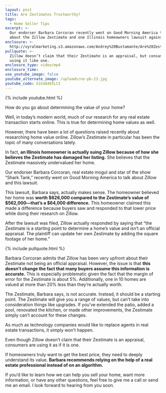 ```yaml
---
layout: post
title: Are Zestimates Trustworthy?
tags:
  - Home Seller Tips
excerpt: >-
  Our endorser Barbara Corcoran recently went on Good Morning America to talk
  about the Zillow Zestimate and one Illinois homeowners lawsuit against it.
enclosure: >-
  http://vyralmarketing.s3.amazonaws.com/Andrey%20Bustamante/Are%20Zestimates%20Trustworthy%253F.mp4
pullquote: >-
  Zillow doesn’t claim that their Zestimate is an appraisal, but consumers are
  using it like one.
enclosure_type: video/mp4
enclosure_time:
use_youtube_image: false
youtube_alternate_image: /uploads/no-pb-23.jpg
youtube_code: X1Va84E5LCI
---
```



{% include youtube.html %}

How do you go about determining the value of your home?

Well, in today’s modern world, much of our research for any real estate transaction starts online. This is true for determining home values as well.

However, there have been a lot of questions raised recently about researching home value online. Zillow’s Zestimate in particular has been the topic of many conversations lately.

In fact, **an Illinois homeowner is actually suing Zillow because of how she believes the Zestimate has damaged her listing.** She believes that the Zestimate massively undervalued her home.

Our endorser Barbara Corcoran, real estate mogul and star of the show “Shark Tank,” recently went on Good Morning America to talk about Zillow and this lawsuit.

This lawsuit, Barbara says, actually makes sense. The homeowner believed her home was **worth $626,000 compared to the Zestimate’s value of $562,000—that’s a $64,000 difference.** This homeowner claimed this made a difference because buyers saw and responded to that lower price while doing their research on Zillow.

After the lawsuit was filed, Zillow actually responded by saying that “the Zestimate is a starting point to determine a home’s value and isn’t an official appraisal. The plaintiff can update her own Zestimate by adding the square footage of her home.”

{% include pullquote.html %}

Barbara Corcoran admits that Zillow has been very upfront about their Zestimate not being an official appraisal. However, the issue is that **this doesn’t change the fact that many buyers assume this information is accurate.** This is especially problematic given the fact that the margin of error for the Zestimate is about 5%. Additionally, one in 10 homes are valued at more than 20% less than they’re actually worth.

The Zestimate, Barbara says, is not accurate. Instead, it should be a starting point. The Zestimate will give you a range of values, but can’t take into consideration things like upgrades. If you’ve extended the patio, added a pool, renovated the kitchen, or made other improvements, the Zestimate simply can’t account for these changes.

As much as technology companies would like to replace agents in real estate transactions, it simply won’t happen.

Even though Zillow doesn’t claim that their Zestimate is an appraisal, consumers are using it as if it is one.

If homeowners truly want to get the best price, they need to deeply understand its value. **Barbara recommends relying on the help of a real estate professional instead of on an algorithm.**

If you’d like to learn how we can help you sell your home, want more information, or have any other questions, feel free to give me a call or send me an email. I look forward to hearing from you soon.